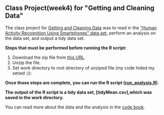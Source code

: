 ## Class Project(week4) for "Getting and Cleaning Data"

The class project for [Getting and Cleaning Data](https://www.coursera.org/course/getdata) was to read in the ["Human Activity Recognition Using Smartphones" data set](http://archive.ics.uci.edu/ml/datasets/Human+Activity+Recognition+Using+Smartphones), perform an analysis on the data set, and output a tidy data set.

**Steps that must be performed before running the R script:**

1. Download the zip file from [this URL](https://d396qusza40orc.cloudfront.net/getdata%2Fprojectfiles%2FUCI%20HAR%20Dataset.zip).
2. Unzip the file.
3. Set work directory to root directory of unziped file (my code hided my setwd :)):

**Once those steps are complete, you can run the R script ([run_analysis.R](run_analysis.R)).** 

**The output of the R script is a tidy data set, [tidyMean.csv],which was saved in the work directory.**

You can read more about the data and the analysis in the [code book](CodeBook.md).